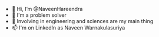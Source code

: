 - 👋 Hi, I’m @NaveenHareendra
- 👀 I'm a problem solver
- 🌱 Involving in engineering and sciences are my main thing
- 📫 I'm on LinkedIn as Naveen Warnakulasuriya

<!---
NaveenHareendra/NaveenHareendra is a ✨ special ✨ repository because its `README.md` (this file) appears on your GitHub profile.
You can click the Preview link to take a look at your changes.
--->
